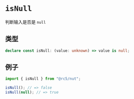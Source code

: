 # `isNull`

判断输入是否是 `null`

## 类型

```ts
declare const isNull: (value: unknown) => value is null;
```

## 例子

```ts
import { isNull } from "@rc5/nut";

isNull(); // => false
isNull(null); // => true
```
